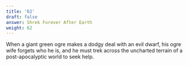 ```yaml
---
title: '62'
draft: false
answer: Shrek Forever After Earth
weight: 62
---
```

When a giant green ogre makes a dodgy deal with an evil dwarf, his ogre wife forgets who he is, and he must trek across the uncharted terrain of a post-apocalyptic world to seek help.